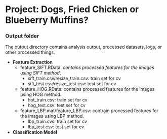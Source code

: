 # Project: Dogs, Fried Chicken or Blueberry Muffins? 
### Output folder

The output directory contains analysis output, processed datasets, logs, or other processed things.

+ **Feature Extraction**  
  + feature_SIFT.RData: *contains processed features for the images using SIFT method*. 
    + sift_train.csv/resize_train.csv: train set for cv  
    + sift_test.csv/resize_test.csv: test set for cv  
  + feature_HOG.RData: contains processed features for the images using HOG method.  
    + hot_train.csv: train set for cv  
    + hog_test.csv: test set for cv  
  + feature_LBP.mat/feature_LBP.csv: contrain processed features for the images using LBP method. 
    + lbp_train.cvs: train set for cv   
    + lbp_test.csv: test set for cv  
+ **Classification Model**  

